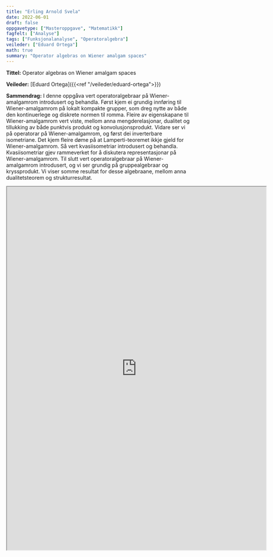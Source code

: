 ```yaml
---
title: "Erling Arnold Svela"
date: 2022-06-01
draft: false
oppgavetype: ["Masteroppgave", "Matematikk"]
fagfelt: ["Analyse"]
tags: ["Funksjonalanalyse", "Operatoralgebra"]
veileder: ["Eduard Ortega"]
math: true
summary: "Operator algebras on Wiener amalgam spaces"
---
```


**Tittel:** Operator algebras on Wiener amalgam spaces

**Veileder:** [Eduard Ortega]({{<ref "/veileder/eduard-ortega">}})

**Sammendrag:** I denne oppgåva vert operatoralgebraar på Wiener-amalgamrom introdusert og behandla. Først kjem ei grundig innføring til Wiener-amalgamrom på lokalt kompakte grupper, som dreg nytte av både den kontinuerlege og diskrete normen til romma. Fleire av eigenskapane til Wiener-amalgamrom vert viste, mellom anna mengderelasjonar, dualitet og tillukking av både punktvis produkt og konvolusjonsprodukt. Vidare ser vi på operatorar på Wiener-amalgamrom, og først dei inverterbare isometriane. Det kjem fleire døme på at Lamperti-teoremet ikkje gjeld for Wiener-amalgamrom. Så vert kvasiisometriar introdusert og behandla. Kvasiisometriar gjev rammeverket for å diskutera representasjonar på Wiener-amalgamrom. Til slutt vert operatoralgebraar på Wiener-amalgamrom introdusert, og vi ser grundig på gruppealgebraar og kryssprodukt. Vi viser somme resultat for desse algebraane, mellom anna dualitetsteorem og strukturresultat.


<iframe src="https://drive.google.com/file/d/1danKRLoax_PIipxk3nnWrF2yNhlijYNN/preview" width="700" height="980" allow="autoplay"></iframe>